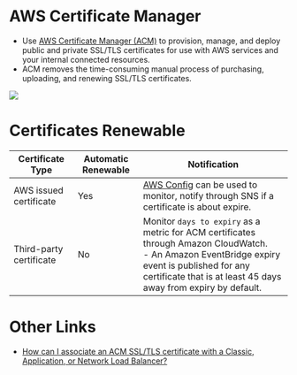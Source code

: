 # AWS Certificate Manager
- Use [AWS Certificate Manager (ACM)](https://aws.amazon.com/certificate-manager/) to provision, manage, and deploy public and private SSL/TLS certificates for use with AWS services and your internal connected resources. 
- ACM removes the time-consuming manual process of purchasing, uploading, and renewing SSL/TLS certificates.

![](https://d1.awsstatic.com/product-page-diagram_AWS-Certificate%20Manager%402x.7b2b51b8a698ccac2bbe4d1d904a8ef501dcdda4.png)

# Certificates Renewable

| Certificate Type        | Automatic Renewable | Notification                                                                                                                                                                                                          |
|-------------------------|---------------------|-----------------------------------------------------------------------------------------------------------------------------------------------------------------------------------------------------------------------|
| AWS issued certificate  | Yes                 | [AWS Config](https://docs.aws.amazon.com/config/latest/developerguide/acm-certificate-expiration-check.html) can be used to monitor, notify through SNS if a certificate is about expire.                             |
| Third-party certificate | No                  | Monitor `days to expiry` as a metric for ACM certificates through Amazon CloudWatch. <br/>- An Amazon EventBridge expiry event is published for any certificate that is at least 45 days away from expiry by default. |

# Other Links
- [How can I associate an ACM SSL/TLS certificate with a Classic, Application, or Network Load Balancer?](https://aws.amazon.com/premiumsupport/knowledge-center/associate-acm-certificate-alb-nlb/)